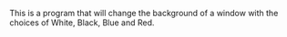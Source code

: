 This is a program that will change the background of a window with the choices of White, Black, Blue and Red.
